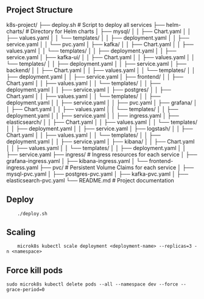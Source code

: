 ## Project Structure

k8s-project/
├── deploy.sh                       # Script to deploy all services
├── helm-charts/                    # Directory for Helm charts
│   ├── mysql/
│   │   ├── Chart.yaml
│   │   ├── values.yaml
│   │   └── templates/
│   │       ├── deployment.yaml
│   │       ├── service.yaml
│   │       └── pvc.yaml
│   ├── kafka/
│   │   ├── Chart.yaml
│   │   ├── values.yaml
│   │   └── templates/
│   │       ├── deployment.yaml
│   │       ├── service.yaml
│   ├── kafka-ui/
│   │   ├── Chart.yaml
│   │   ├── values.yaml
│   │   └── templates/
│   │       ├── deployment.yaml
│   │       ├── service.yaml
│   ├── backend/
│   │   ├── Chart.yaml
│   │   ├── values.yaml
│   │   └── templates/
│   │       ├── deployment.yaml
│   │       ├── service.yaml
│   ├── frontend/
│   │   ├── Chart.yaml
│   │   ├── values.yaml
│   │   └── templates/
│   │       ├── deployment.yaml
│   │       ├── service.yaml
│   ├── postgres/
│   │   ├── Chart.yaml
│   │   ├── values.yaml
│   │   └── templates/
│   │       ├── deployment.yaml
│   │       ├── service.yaml
│   │       ├── pvc.yaml
│   ├── grafana/
│   │   ├── Chart.yaml
│   │   ├── values.yaml
│   │   └── templates/
│   │       ├── deployment.yaml
│   │       ├── service.yaml
│   │       ├── ingress.yaml
│   ├── elasticsearch/
│   │   ├── Chart.yaml
│   │   ├── values.yaml
│   │   └── templates/
│   │       ├── deployment.yaml
│   │       ├── service.yaml
│   ├── logstash/
│   │   ├── Chart.yaml
│   │   ├── values.yaml
│   │   └── templates/
│   │       ├── deployment.yaml
│   │       ├── service.yaml
│   ├── kibana/
│   │   ├── Chart.yaml
│   │   ├── values.yaml
│   │   └── templates/
│   │       ├── deployment.yaml
│   │       ├── service.yaml
├── ingress/                        # Ingress resources for each service
│   ├── grafana-ingress.yaml
│   ├── kibana-ingress.yaml
│   └── frontend-ingress.yaml
├── pvc/                            # Persistent Volume Claims for each service
│   ├── mysql-pvc.yaml
│   ├── postgres-pvc.yaml
│   ├── kafka-pvc.yaml
│   ├── elasticsearch-pvc.yaml
└── README.md                       # Project documentation

## Deploy

```code
	./deploy.sh
```

## Scaling

```code
	microk8s kubectl scale deployment <deployment-name> --replicas=3 -n <namespace>
```

## Force kill pods

```code
sudo microk8s kubectl delete pods --all --namespace dev --force --grace-period=0
```